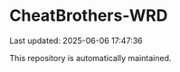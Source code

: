 # CheatBrothers-WRD

Last updated: 2025-06-06 17:47:36

This repository is automatically maintained.
